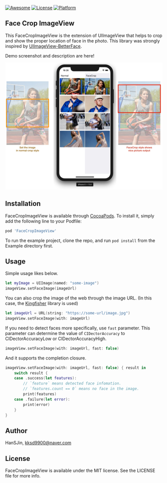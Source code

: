 [![Awesome](https://cdn.rawgit.com/sindresorhus/awesome/d7305f38d29fed78fa85652e3a63e154dd8e8829/media/badge.svg)](https://github.com/vsouza/awesome-ios)
[![License](https://img.shields.io/cocoapods/l/FaceCropImageView.svg?style=flat)](https://cocoapods.org/pods/FaceCropImageView)
[![Platform](https://img.shields.io/cocoapods/p/FaceCropImageView.svg?style=flat)](https://cocoapods.org/pods/FaceCropImageView)

## Face Crop ImageView
This FaceCropImageView is the extension of UIImageView that helps to crop and show the proper location of face in the photo. This library was strongly inspired by [UIImageView-BetterFace](https://github.com/croath/UIImageView-BetterFace).

Demo screenshot and description are here!

<img src="https://raw.githubusercontent.com/HanSJin/FaceCropImageView/master/Example/Images/demo-explain.jpg">

## Installation

FaceCropImageView is available through [CocoaPods](https://cocoapods.org/pods/FaceCropImageView). To install
it, simply add the following line to your Podfile:

```ruby
pod 'FaceCropImageView'
```
To run the example project, clone the repo, and run `pod install` from the Example directory first.

## Usage
Simple usage likes below.

```Swift
let myImage = UIImage(named: "some-image")
imageView.setFaceImage(imageUrl)
```

You can also crop the image of the web through the image URL. (In this case, the [Kingfisher](https://github.com/onevcat/Kingfisher) library is used)

```Swift
let imageUrl = URL(string: "https://some-url/image.jpg")
imageView.setFaceImage(with: imageUrl)
```

If you need to detect faces more specifically, use `fast` parameter.
This parameter can determine the value of `CIDectorAccuracy` to CIDectorAccuracyLow or CIDectorAccuracyHigh.


```Swift
imageView.setFaceImage(with: imageUrl, fast: false)
```

And it supports the completion closure.

```Swift
imageView.setFaceImage(with: imageUrl, fast: false) { result in
    switch result {
    case .success(let features):
        // `feature` means detected face infomation.
        // `features.count == 0` means no face in the image.
        print(features)
    case .failure(let error):
        print(error)
    }
}
```


## Author

HanSJin, kksd9900@naver.com

## License

FaceCropImageView is available under the MIT license. See the LICENSE file for more info.
